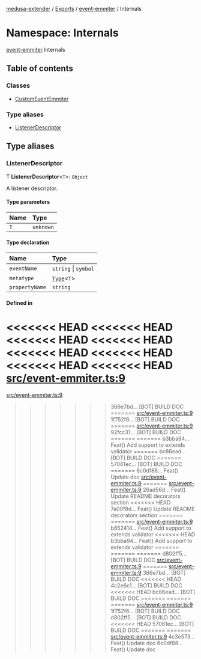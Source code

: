 [medusa-extender](../README.md) / [Exports](../modules.md) / [event-emmiter](event_emmiter.md) / Internals

# Namespace: Internals

[event-emmiter](event_emmiter.md).Internals

## Table of contents

### Classes

- [CustomEventEmmiter](../classes/event_emmiter.Internals.CustomEventEmmiter.md)

### Type aliases

- [ListenerDescriptor](event_emmiter.Internals.md#listenerdescriptor)

## Type aliases

### ListenerDescriptor

Ƭ **ListenerDescriptor**<`T`\>: `Object`

A listener descriptor.

#### Type parameters

| Name | Type |
| :------ | :------ |
| `T` | `unknown` |

#### Type declaration

| Name | Type |
| :------ | :------ |
| `eventName` | `string` \| `symbol` |
| `metatype` | [`Type`](../interfaces/types.Type.md)<`T`\> |
| `propertyName` | `string` |

#### Defined in

<<<<<<< HEAD
<<<<<<< HEAD
<<<<<<< HEAD
<<<<<<< HEAD
<<<<<<< HEAD
<<<<<<< HEAD
<<<<<<< HEAD
<<<<<<< HEAD
[src/event-emmiter.ts:9](https://github.com/adrien2p/medusa-extender/blob/89f7223/src/event-emmiter.ts#L9)
=======
[src/event-emmiter.ts:9](https://github.com/adrien2p/medusa-extender/blob/23cd201/src/event-emmiter.ts#L9)
>>>>>>> 366e7bd... [BOT] BUILD DOC
=======
[src/event-emmiter.ts:9](https://github.com/adrien2p/medusa-extender/blob/0490090/src/event-emmiter.ts#L9)
>>>>>>> 1f752f6... [BOT] BUILD DOC
=======
[src/event-emmiter.ts:9](https://github.com/adrien2p/medusa-extender/blob/7e89c01/src/event-emmiter.ts#L9)
>>>>>>> 92fcc31... [BOT] BUILD DOC
=======
=======
>>>>>>> b3bba94... Feat() Add support to extends validator
=======
>>>>>>> bc86ead... [BOT] BUILD DOC
=======
>>>>>>> 57061ec... [BOT] BUILD DOC
=======
>>>>>>> 6c0df88... Feat() Update doc
[src/event-emmiter.ts:9](https://github.com/adrien2p/medusa-extender/blob/7e89c01/src/event-emmiter.ts#L9)
=======
[src/event-emmiter.ts:9](https://github.com/adrien2p/medusa-extender/blob/89f7223/src/event-emmiter.ts#L9)
>>>>>>> 26ad56d... Feat() Update README decorators section
<<<<<<< HEAD
>>>>>>> 7a00f8d... Feat() Update README decorators section
=======
=======
[src/event-emmiter.ts:9](https://github.com/adrien2p/medusa-extender/blob/834fee1/src/event-emmiter.ts#L9)
>>>>>>> b652414... Feat() Add support to extends validator
<<<<<<< HEAD
>>>>>>> b3bba94... Feat() Add support to extends validator
=======
=======
=======
>>>>>>> d802ff5... [BOT] BUILD DOC
[src/event-emmiter.ts:9](https://github.com/adrien2p/medusa-extender/blob/834fee1/src/event-emmiter.ts#L9)
=======
[src/event-emmiter.ts:9](https://github.com/adrien2p/medusa-extender/blob/23cd201/src/event-emmiter.ts#L9)
>>>>>>> 366e7bd... [BOT] BUILD DOC
<<<<<<< HEAD
>>>>>>> 4c2e6c1... [BOT] BUILD DOC
<<<<<<< HEAD
>>>>>>> bc86ead... [BOT] BUILD DOC
=======
=======
=======
[src/event-emmiter.ts:9](https://github.com/adrien2p/medusa-extender/blob/0490090/src/event-emmiter.ts#L9)
>>>>>>> 1f752f6... [BOT] BUILD DOC
>>>>>>> d802ff5... [BOT] BUILD DOC
<<<<<<< HEAD
>>>>>>> 57061ec... [BOT] BUILD DOC
=======
=======
[src/event-emmiter.ts:9](https://github.com/adrien2p/medusa-extender/blob/e820602/src/event-emmiter.ts#L9)
>>>>>>> 4c3e573... Feat() Update doc
>>>>>>> 6c0df88... Feat() Update doc

